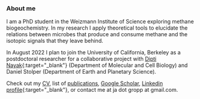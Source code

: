 ### About me
I am a PhD student in the Weizmann Institute of Science exploring methane biogeochemistry. In my research I apply theoretical tools to elucidate the relations between microbes that produce and consume methane and the isotopic signals that they leave behind.

In August 2022 I plan to join the University of California, Berkeley as a postdoctoral researcher for a collaborative project with [Dipti Nayak](https://www.dnayaklab.com){:target="_blank"} (Department of Molecular and Cell Biology) and Daniel Stolper (Department of Earth and Planetary Science).

Check out my [CV](https://drive.google.com/file/d/1VqAAlWAgWWP5QnWcwNNUIZkUepjDsUyx/view?usp=sharing), list of [publications](publications.md), [Google Scholar](https://scholar.google.com/citations?user=y664qEAAAAAJ&hl=iw&oi=ao), [Linkedin profile](https://www.linkedin.com/in/jonathan-gropp-948a9791/){:target="_blank"}, or contact me at ja dot gropp at gmail.com.

<!-- ![JG](/assets/images/profile_pic2.jpg) -->
<!-- ![JG](/assets/images/profile3.jpg) -->
